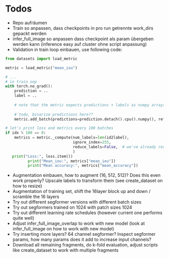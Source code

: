# Todos
- Repo aufräumen
- Train so anpassen, dass checkpoints in pro run getrennte work_dirs gepackt werden
- infer_full_image so anpassen dass checkpoint als param übergeben werden kann (inference easy auf cluster ohne script anpassung)
- Validation in train loop einbauen, use following code:

```python
from datasets import load_metric

metric = load_metric("mean_iou")

# ...
# in train oop
with torch.no_grad():
    prediction = ..
    label = ..
    
    # note that the metric expects predictions + labels as numpy arrays
    
    # todo, binarize predictions here??
    metric.add_batch(predictions=prediction.detach().cpu().numpy(), references=labels.detach().cpu().numpy())

# let's print loss and metrics every 100 batches
if idx % 100 == 0:
    metrics = metric._compute(num_labels=len(id2label),
                              ignore_index=255,
                              reduce_labels=False,  # we've already reduced the labels before)
                              )
   print("Loss:", loss.item())
          print("Mean_iou:", metrics["mean_iou"])
          print("Mean accuracy:", metrics["mean_accuracy"])
```
- Augmentation einbauen, how to augment (16, 512, 512)? Does this even work properly? Upscale labels to transform them (see create_dataset on how to resize)
- Augmentation of training set, shift the 16layer block up and down / scramble the 16 layers
- Try out different segformer versions with different batch sizes
- Try out segformers trained on 1024 with patch sizes 1024
- Try out different learning rate schedules (however current one performs quite well)
- Adjust infer_full_image_overlap to work with new model (look at infer_full_image on how to work with new model) 
- Try inserting more layers? 64 channel segformer? Inspect segformer params, how many params does it add to increase input channels?
- Download all remaining fragments, do k-fold evaluation, adjust scripts like create_dataset to work with multiple fragments